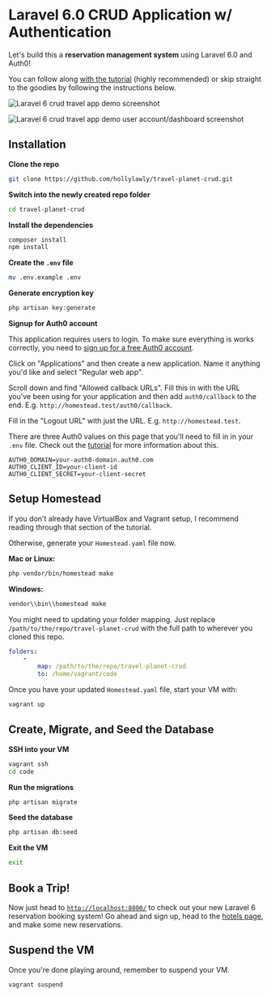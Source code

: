 # Laravel 6.0 CRUD Application w/ Authentication

Let's build this a **reservation management system** using Laravel 6.0 and Auth0!

You can follow along [with the tutorial](https://auth0.com/blog/build-a-laravel-6-app-with-authentication/) (highly recommended) or skip straight to the goodies by following the instructions below.

![Laravel 6 crud travel app demo screenshot](https://cdn.auth0.com/blog/laravel-6-crud/home-logged-in.png)

![Laravel 6 crud travel app demo user account/dashboard screenshot](https://cdn.auth0.com/blog/laravel-6-crud/laravel-6-crud-app.png)

## Installation

**Clone the repo**

```bash
git clone https://github.com/hollylawly/travel-planet-crud.git
```

**Switch into the newly created repo folder**

```bash
cd travel-planet-crud
```

**Install the dependencies**

```bash
composer install
npm install
```

**Create the `.env` file**

```bash
mv .env.example .env
```

**Generate encryption key**

```bash
php artisan key:generate
```

**Signup for Auth0 account**

This application requires users to login. To make sure everything is works correctly, you need to [sign up for a free Auth0 account](https://auth0.com/signup).

Click on "Applications" and then create a new application. Name it anything you'd like and select "Regular web app". 

Scroll down and find "Allowed callback URLs". Fill this in with the URL you've been using for your application and then add `auth0/callback` to the end. E.g. `http://homestead.test/auth0/callback`.

Fill in the "Logout URL" with just the URL. E.g. `http://homestead.test`.

There are three Auth0 values on this page that you'll need to fill in in your `.env` file. Check out the [tutorial](https://auth0.com/blog/build-a-laravel-6-app-with-authentication/#Adding-Authentication-to-Your-Laravel-6-0-Application) for more information about this. 

```
AUTH0_DOMAIN=your-auth0-domain.auth0.com
AUTH0_CLIENT_ID=your-client-id
AUTH0_CLIENT_SECRET=your-client-secret
```

## Setup Homestead

If you don't already have VirtualBox and Vagrant setup, I recommend reading through that section of the tutorial.

Otherwise, generate your `Homestead.yaml` file now.

**Mac or Linux:**

```bash
php vendor/bin/homestead make
```

**Windows:**

```bash
vendor\\bin\\homestead make
```

You might need to updating your folder mapping. Just replace `/path/to/the/repo/travel-planet-crud` with the full path to wherever you cloned this repo.

```yaml
folders:
    -
        map: /path/to/the/repo/travel-planet-crud
        to: /home/vagrant/code
```

Once you have your updated `Homestead.yaml` file, start your VM with:

```bash
vagrant up
```

## Create, Migrate, and Seed the Database

**SSH into your VM**

```bash
vagrant ssh
cd code
```

**Run the migrations**

```bash
php artisan migrate
```

**Seed the database**

```bash
php artisan db:seed
```

**Exit the VM**

```bash
exit
```

## Book a Trip!

Now just head to [`http://localhost:8000/`](http://localhost:8000/) to check out your new Laravel 6 reservation booking system! Go ahead and sign up, head to the [hotels page](http://localhost:8000/hotels), and make some new reservations.

## Suspend the VM

Once you're done playing around, remember to suspend your VM.

```bash
vagrant suspend
```

